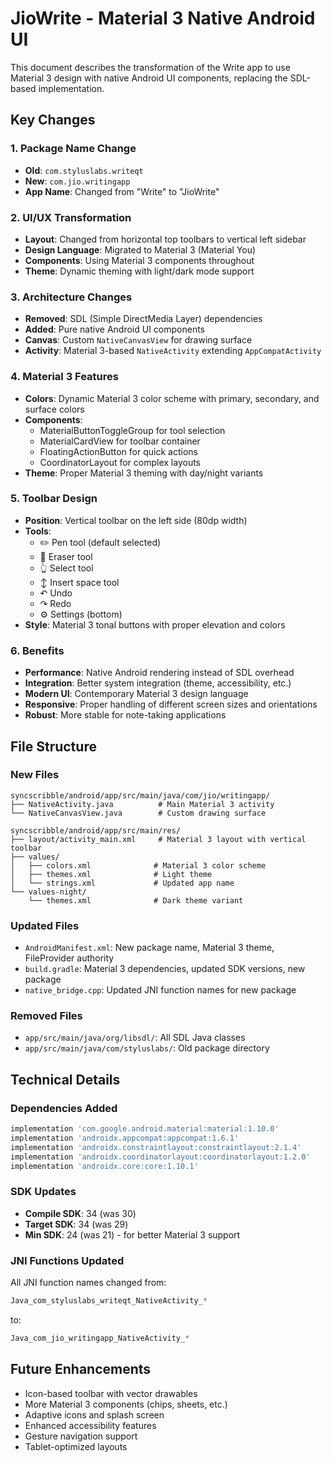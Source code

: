 # JioWrite - Material 3 Native Android UI

This document describes the transformation of the Write app to use Material 3 design with native Android UI components, replacing the SDL-based implementation.

## Key Changes

### 1. Package Name Change
- **Old**: `com.styluslabs.writeqt`
- **New**: `com.jio.writingapp`
- **App Name**: Changed from "Write" to "JioWrite"

### 2. UI/UX Transformation
- **Layout**: Changed from horizontal top toolbars to vertical left sidebar
- **Design Language**: Migrated to Material 3 (Material You)
- **Components**: Using Material 3 components throughout
- **Theme**: Dynamic theming with light/dark mode support

### 3. Architecture Changes
- **Removed**: SDL (Simple DirectMedia Layer) dependencies
- **Added**: Pure native Android UI components
- **Canvas**: Custom `NativeCanvasView` for drawing surface
- **Activity**: Material 3-based `NativeActivity` extending `AppCompatActivity`

### 4. Material 3 Features
- **Colors**: Dynamic Material 3 color scheme with primary, secondary, and surface colors
- **Components**: 
  - MaterialButtonToggleGroup for tool selection
  - MaterialCardView for toolbar container
  - FloatingActionButton for quick actions
  - CoordinatorLayout for complex layouts
- **Theme**: Proper Material 3 theming with day/night variants

### 5. Toolbar Design
- **Position**: Vertical toolbar on the left side (80dp width)
- **Tools**: 
  - ✏️ Pen tool (default selected)
  - 🧽 Eraser tool
  - 👆 Select tool  
  - ↕️ Insert space tool
  - ↶ Undo
  - ↷ Redo
  - ⚙️ Settings (bottom)
- **Style**: Material 3 tonal buttons with proper elevation and colors

### 6. Benefits
- **Performance**: Native Android rendering instead of SDL overhead
- **Integration**: Better system integration (theme, accessibility, etc.)
- **Modern UI**: Contemporary Material 3 design language
- **Responsive**: Proper handling of different screen sizes and orientations
- **Robust**: More stable for note-taking applications

## File Structure

### New Files
```
syncscribble/android/app/src/main/java/com/jio/writingapp/
├── NativeActivity.java          # Main Material 3 activity
└── NativeCanvasView.java        # Custom drawing surface

syncscribble/android/app/src/main/res/
├── layout/activity_main.xml     # Material 3 layout with vertical toolbar
├── values/
│   ├── colors.xml              # Material 3 color scheme
│   ├── themes.xml              # Light theme
│   └── strings.xml             # Updated app name
└── values-night/
    └── themes.xml              # Dark theme variant
```

### Updated Files
- `AndroidManifest.xml`: New package name, Material 3 theme, FileProvider authority
- `build.gradle`: Material 3 dependencies, updated SDK versions, new package
- `native_bridge.cpp`: Updated JNI function names for new package

### Removed Files
- `app/src/main/java/org/libsdl/`: All SDL Java classes
- `app/src/main/java/com/styluslabs/`: Old package directory

## Technical Details

### Dependencies Added
```gradle
implementation 'com.google.android.material:material:1.10.0'
implementation 'androidx.appcompat:appcompat:1.6.1'  
implementation 'androidx.constraintlayout:constraintlayout:2.1.4'
implementation 'androidx.coordinatorlayout:coordinatorlayout:1.2.0'
implementation 'androidx.core:core:1.10.1'
```

### SDK Updates
- **Compile SDK**: 34 (was 30)
- **Target SDK**: 34 (was 29) 
- **Min SDK**: 24 (was 21) - for better Material 3 support

### JNI Functions Updated
All JNI function names changed from:
```cpp
Java_com_styluslabs_writeqt_NativeActivity_*
```
to:
```cpp
Java_com_jio_writingapp_NativeActivity_*
```

## Future Enhancements
- Icon-based toolbar with vector drawables
- More Material 3 components (chips, sheets, etc.)
- Adaptive icons and splash screen
- Enhanced accessibility features
- Gesture navigation support
- Tablet-optimized layouts
